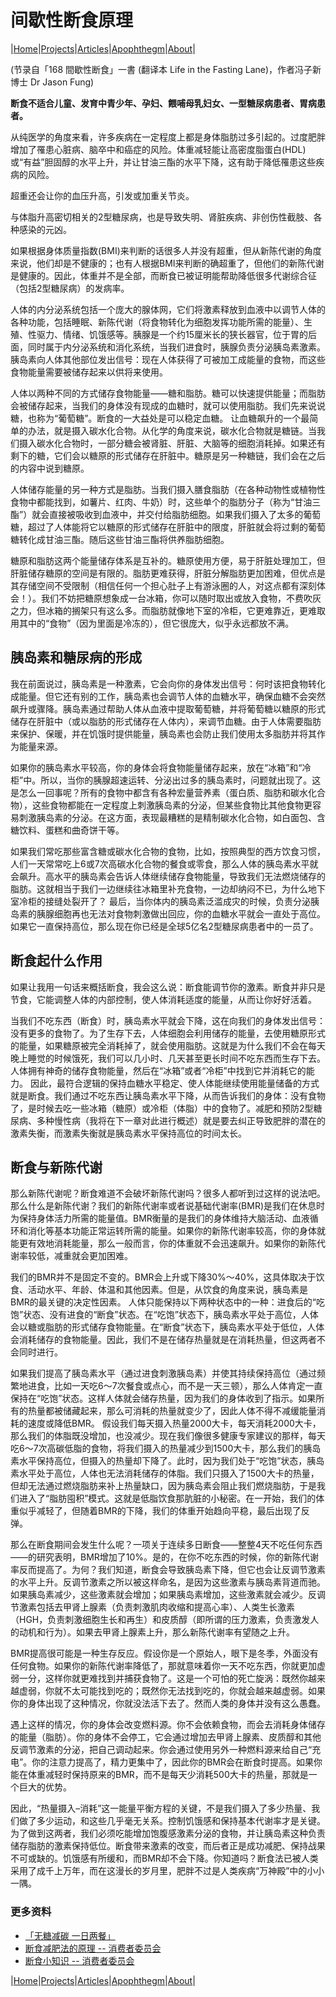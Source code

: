 # 间歇性断食原理

|[Home](/README.md)|[Projects](/projects.md)|[Articles](/articles.md)|[Apophthegm](/apophthegm.md)|[About](/about.md)|

 (节录自「168 間歇性断食」一書 (翻译本 Life in the Fasting Lane)，作者冯子新博士 Dr Jason Fung)  

**断食不适合儿童、发育中青少年、孕妇、餵哺母乳妇女、一型糖尿病患者、胃病患者。**   

从纯医学的角度来看，许多疾病在一定程度上都是身体脂肪过多引起的。过度肥胖增加了罹患心脏病、脑卒中和癌症的风险。体重减轻能让高密度脂蛋白(HDL)或“有益”胆固醇的水平上升，并让甘油三酯的水平下降，这有助于降低罹患这些疾病的风险。

超重还会让你的血压升高，引发或加重关节炎。

与体脂升高密切相关的2型糖尿病，也是导致失明、肾脏疾病、非创伤性截肢、各种感染的元凶。

如果根据身体质量指数(BMI)来判断的话很多人并没有超重，但从新陈代谢的角度来说，他们却是不健康的；也有人根据BMI来判断的确超重了，但他们的新陈代谢是健康的。因此，体重并不是全部，而断食已被证明能帮助降低很多代谢综合征（包括2型糖尿病）的发病率。

人体的内分泌系统包括一个庞大的腺体网，它们将激素释放到血液中以调节人体的各种功能，包括睡眠、新陈代谢（将食物转化为细胞发挥功能所需的能量）、生殖、性驱力、情绪、饥饿感等。胰腺是一个约15厘米长的狭长器官，位于胃的后面，同时属于内分泌系统和消化系统，当我们进食时，胰腺负责分泌胰岛素激素。胰岛素向人体其他部位发出信号：现在人体获得了可被加工成能量的食物，而这些食物能量需要被储存起来以供将来使用。

人体以两种不同的方式储存食物能量——糖和脂肪。糖可以快速提供能量；而脂肪会被储存起来，当我们的身体没有现成的血糖时，就可以使用脂肪。我们先来说说糖，也称为“葡萄糖”。断食的一大益处是可以稳定血糖。
让血糖飙升的一个最简单的办法，就是摄入碳水化合物。从化学的角度来说，碳水化合物就是糖链。当我们摄入碳水化合物时，一部分糖会被肾脏、肝脏、大脑等的细胞消耗掉。如果还有剩下的糖，它们会以糖原的形式储存在肝脏中。糖原是另一种糖链，我们会在之后的内容中说到糖原。

人体储存能量的另一种方式是脂肪。当我们摄入膳食脂肪（在各种动物性或植物性食物中都能找到，如薯片、红肉、牛奶）时，这些单个的脂肪分子（称为“甘油三酯”）就会直接被吸收到血液中，并交付给脂肪细胞。如果我们摄入了太多的葡萄糖，超过了人体能将它以糖原的形式储存在肝脏中的限度，肝脏就会将过剩的葡萄糖转化成甘油三酯。随后这些甘油三酯将供养脂肪细胞。

糖原和脂肪这两个能量储存体系是互补的。糖原使用方便，易于肝脏处理加工，但肝脏储存糖原的空间是有限的。脂肪更难获得，肝脏分解脂肪更加困难，但优点是其存储空间不受限制（相信任何一个担心肚子上有游泳圈的人，对这点都有深刻体会！）。我们不妨把糖原想象成一台冰箱，你可以随时取出或放入食物，不费吹灰之力，但冰箱的搁架只有这么多。而脂肪就像地下室的冷柜，它更难靠近，更难取用其中的“食物”（因为里面是冷冻的），但它很庞大，似乎永远都放不满。

## 胰岛素和糖尿病的形成

我在前面说过，胰岛素是一种激素，它会向你的身体发出信号：何时该把食物转化成能量。但它还有别的工作，胰岛素也会调节人体的血糖水平，确保血糖不会突然飙升或骤降。胰岛素通过帮助人体从血液中提取葡萄糖，并将葡萄糖以糖原的形式储存在肝脏中（或以脂肪的形式储存在人体内），来调节血糖。由于人体需要脂肪来保护、保暖，并在饥饿时提供能量，胰岛素也会防止我们使用太多脂肪并将其作为能量来源。

如果你的胰岛素水平较高，你的身体会将食物能量储存起来，放在“冰箱”和“冷柜”中。所以，当你的胰腺超速运转、分泌出过多的胰岛素时，问题就出现了。这是怎么一回事呢？所有的食物中都含有各种宏量营养素（蛋白质、脂肪和碳水化合物），这些食物都能在一定程度上刺激胰岛素的分泌，但某些食物比其他食物更容易刺激胰岛素的分泌。在这方面，表现最糟糕的是精制碳水化合物，如白面包、含糖饮料、蛋糕和曲奇饼干等。

如果我们常吃那些富含糖或碳水化合物的食物，比如，按照典型的西方饮食习惯，人们一天常常吃上6或7次高碳水化合物的餐食或零食，那么人体的胰岛素水平就会飙升。高水平的胰岛素会告诉人体继续储存食物能量，导致我们无法燃烧储存的脂肪。这就相当于我们一边继续往冰箱里补充食物，一边却纳闷不已，为什么地下室冷柜的接缝处裂开了？
最后，当你体内的胰岛素泛滥成灾的时候，负责分泌胰岛素的胰腺细胞再也无法对食物刺激做出回应，你的血糖水平就会一直处于高位。如果它一直保持高位，那么现在你已经是全球5亿名2型糖尿病患者中的一员了。

## 断食起什么作用

如果让我用一句话来概括断食，我会这么说：断食能调节你的激素。断食并非只是节食，它能调整人体的内部控制，使人体消耗适度的能量，从而让你好好活着。

当我们不吃东西（断食）时，胰岛素水平就会下降，这在向我们的身体发出信号：没有更多的食物了。为了生存下去，人体细胞会利用储存的能量，去使用糖原形式的能量，如果糖原被完全消耗掉了，就会使用脂肪。这就是为什么我们不会在每天晚上睡觉的时候饿死，我们可以几小时、几天甚至更长时间不吃东西而生存下去。人体拥有神奇的储存食物能量，然后在“冰箱”或者“冷柜”中找到它并消耗它的能力。
因此，最符合逻辑的保持血糖水平稳定、使人体能继续使用能量储备的方式就是断食。我们通过不吃东西让胰岛素水平下降，从而告诉我们的身体：没有食物了，是时候去吃一些冰箱（糖原）或冷柜（体脂）中的食物了。减肥和预防2型糖尿病、多种慢性病（我将在下一章对此进行概述）就是要去纠正导致肥胖的潜在的激素失衡，而激素失衡就是胰岛素水平保持高位的时间太长。

## 断食与新陈代谢

那么新陈代谢呢？断食难道不会破坏新陈代谢吗？很多人都听到过这样的说法吧。那么什么是新陈代谢？我们的新陈代谢率或者说基础代谢率(BMR)是我们在休息时为保持身体活力所需的能量值。BMR衡量的是我们的身体维持大脑活动、血液循环和消化等基本功能正常运转所需的能量。如果你的新陈代谢率较高，你的身体就能更有效地消耗能量，那么一般而言，你的体重就不会迅速飙升。如果你的新陈代谢率较低，减重就会更加困难。

我们的BMR并不是固定不变的。BMR会上升或下降30%～40%，这具体取决于饮食、活动水平、年龄、体温和其他因素。但是，从饮食的角度来说，胰岛素是BMR的最关键的决定性因素。
人体只能保持以下两种状态中的一种：进食后的“吃饱”状态、没有进食的“断食”状态。在“吃饱”状态下，胰岛素水平处于高位，人体会以糖或脂肪的形式储存食物能量。在“断食”状态下，胰岛素水平处于低位，人体会消耗储存的食物能量。因此，我们不是在储存热量就是在消耗热量，但这两者不会同时进行。

如果我们提高了胰岛素水平（通过进食刺激胰岛素）并使其持续保持高位（通过频繁地进食，比如一天吃6～7次餐食或点心，而不是一天三顿），那么人体肯定一直保持在“吃饱”状态。这样人体就会储存热量，因为我们的身体收到了指示。如果所有的热量都被储藏起来，那么可消耗的热量就变少了，因此人体不得不减缓能量消耗的速度或降低BMR。
假设我们每天摄入热量2000大卡，每天消耗2000大卡，那么我们的体脂既没增加，也没减少。现在我们像很多健康专家建议的那样，每天吃6～7次高碳低脂的食物，将我们摄入的热量减少到1500大卡，那么我们的胰岛素水平保持高位，但摄入的热量却下降了。此时，因为我们处于“吃饱”状态，胰岛素水平处于高位，人体也无法消耗储存的体脂。我们只摄入了1500大卡的热量，但却无法通过燃烧脂肪来补上热量缺口，因为胰岛素会阻止我们燃烧脂肪，于是我们进入了“脂肪囤积”模式。这就是低脂饮食那肮脏的小秘密。在一开始，我们的体重似乎减轻了，但随着BMR的下降，我们的体重开始趋向平稳，最后出现了反弹。

那么在断食期间会发生什么呢？一项关于连续多日断食——整整4天不吃任何东西——的研究表明，BMR增加了10%。是的，在你不吃东西的时候，你的新陈代谢率反而提高了。为何？我们知道，断食会导致胰岛素下降，但它也会让反调节激素的水平上升。反调节激素之所以被这样命名，是因为这些激素与胰岛素背道而驰。如果胰岛素减少，这些激素就会增加；如果胰岛素增加，这些激素就会减少。反调节激素包括去甲肾上腺素（负责刺激肌肉收缩和提高心率）、人类生长激素（HGH，负责刺激细胞生长和再生）和皮质醇（即所谓的压力激素，负责激发人的动机和行为）。如果去甲肾上腺素上升，那么新陈代谢率有望随之上升。

BMR提高很可能是一种生存反应。假设你是一个原始人，眼下是冬季，外面没有任何食物。如果你的新陈代谢率降低了，那就意味着你一天不吃东西，你就更加虚弱一分，这样你就更难找到并捕获食物了。这是一个可怕的死亡旋涡：既然你越来越虚弱，你就不太可能找到吃的；既然你无法找到吃的，你就会越来越虚弱。如果你的身体出现了这种情况，你就没法活下去了。然而人类的身体并没有这么愚蠢。

遇上这样的情况，你的身体会改变燃料源。你不会依赖食物，而会去消耗身体储存的能量（脂肪）。你的身体不会停工，它会通过增加去甲肾上腺素、皮质醇和其他反调节激素的分泌，把自己调动起来。你会通过使用另外一种燃料源来给自己“充电”。你的注意力提高了，精力更集中了，因此你的BMR会在断食时提高。如果你能在体重减轻时保持原来的BMR，而不是每天少消耗500大卡的热量，那就是一个巨大的优势。

因此，“热量摄入–消耗”这一能量平衡方程的关键，不是我们摄入了多少热量、我们做了多少运动，和这些几乎毫无关系。控制饥饿感和保持基本代谢率才是关键。为了做到这两者，我们必须吃能增加饱腹感激素分泌的食物，并让胰岛素这种负责储存脂肪的激素保持低位。断食带来激素的改变，而后者正是成功减肥、保持战果不可或缺的。饥饿感有所缓和，而BMR却不会下降。你知道吗？断食法已被人类采用了成千上万年，而在这漫长的岁月里，肥胖不过是人类疾病“万神殿”中的小小一隅。

### 更多资料

- [「无糖减碳 一日两餐」](/fasting_diabetes_fatty_liver.md)  
- [断食减肥法的原理 -- 消费者委员会](https://www.consumer.org.hk/sc/article/550-intermittent-fasting/550-intermittent-fasting-principle#tab)    
- [断食小知识 -- 消费者委员会](https://www.consumer.org.hk/sc/article/550-intermittent-fasting/550-intermittent-fasting-knowledge#tab)    

|[Home](/README.md)|[Projects](/projects.md)|[Articles](/articles.md)|[Apophthegm](/apophthegm.md)|[About](/about.md)|


